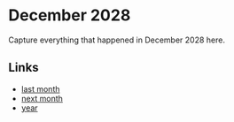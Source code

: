 # December 2028

Capture everything that happened in December 2028 here.

## Links
- [last month](calendar/months/2028-11.md)
- [next month](calendar/months/2029-01.md)
- [year](calendar/years/2028.md)